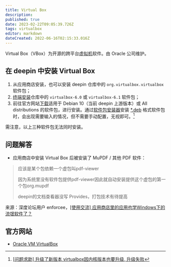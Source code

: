 ```yaml
---
title: Virtual Box
description: 
published: true
date: 2023-02-22T09:05:39.726Z
tags: virtualbox
editor: markdown
dateCreated: 2022-06-16T02:15:33.016Z
---
```


Virtual Box（VBox）为开源的跨平台[虚拟机](http://old.deepin.wiki/index.php?title=虚拟机&action=edit&redlink=1)软件。由 Oracle 公司维护。

## 在 deepin 中安装 Virtual Box

1. 从应用商店安装，也可以安装 deepin 仓库中的 `org.virtualbox.virtualbox` 软件包；
2. [终端安装](http://old.deepin.wiki/index.php?title=Apt&action=edit&redlink=1)仓库中的 `virtualbox-6.0` 或 `virtualbox-6.1` 软件包；
3. 前往官方网站[下载](https://www.virtualbox.org/wiki/Linux_Downloads)适用于 Debian 10（当前 deepin 上游版本）或 All distributions 的软件包，进行安装。通过[软件包安装器](http://old.deepin.wiki/index.php?title=软件包安装器&action=edit&redlink=1)安装 [*.deb](http://old.deepin.wiki/index.php?title=Deb) 格式软件包时，会出现需要输入的情况，但不需要手动配置，无视即可。[^1]

需注意，以上三种软件包无法同时安装。

## 问题解答

- 应用商店中安装 Virtual Box 后被安装了 MuPDF / 其他 PDF 软件：

> 应该是某个包依赖一个虚包叫pdf-viewer
>
> 因为系统里没有软件包提供pdf-viewer因此就自动安装提供这个虚包的第一个包org.mupdf
>
> deepin的文档查看器没写 Provides，打包技术有待提高

来源：深度论坛用户 enforcee，[\[使用交流\] 应用商店里的应用也学Windows下的流氓软件了？](https://bbs.deepin.org/post/229035)

## 官方网站

- [Oracle VM VirtualBox](https://www.virtualbox.org/)

[^1]: [\[问题求助\] 升级了新版本 virtualbox因内核版本也要升级, 升级失败](https://bbs.deepin.org/zh/post/226536)
